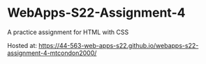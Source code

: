 # WebApps-S22-Assignment-4
A practice assignment for HTML with CSS


Hosted at:  https://44-563-web-apps-s22.github.io/webapps-s22-assignment-4-mtcondon2000/
